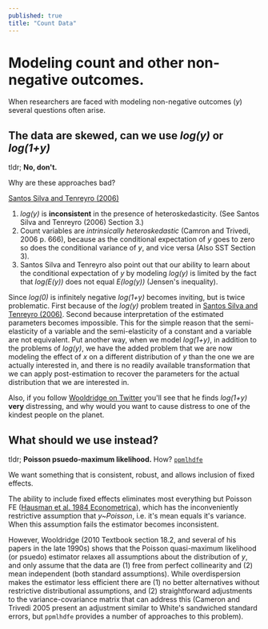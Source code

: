 ```yaml
---
published: true
title: "Count Data"
---
```

# Modeling count and other non-negative outcomes.

When researchers are faced with modeling non-negative outcomes (_y_) several questions often arise.

## The data are skewed, can we use _log(y)_ or _log(1+y)_

tldr; __No, don't.__

Why are these approaches bad?

[Santos Silva and Tenreyro (2006)](https://direct.mit.edu/rest/article/88/4/641/57668/The-Log-of-Gravity)

1. _log(y)_ is __inconsistent__ in the presence of heteroskedasticity. (See Santos Silva and Tenreyro (2006) Section 3.)
2. Count variables are _intrinsically heteroskedastic_ (Camron and Trivedi, 2006 p. 666), because as the conditional expectation of _y_ goes to zero so does the conditional variance of _y_, and vice versa (Also SST Section 3).
3. Santos Silva and Tenreyro also point out that our ability to learn about the conditional expectation of _y_ by modeling _log(y)_ is limited by the fact that _log(E(y))_ does not equal _E(log(y))_ (Jensen's inequality).

Since _log(0)_ is infinitely negative _log(1+y)_ becomes inviting, but is twice problematic. First because of the _log(y)_ problem treated in [Santos Silva and Tenreyro (2006)](https://direct.mit.edu/rest/article/88/4/641/57668/The-Log-of-Gravity). Second because interpretation of the estimated parameters becomes impossible. This for the simple reason that the semi-elasticity of a variable and the semi-elasticity of a constant and a variable are not equivalent. Put another way, when we model _log(1+y)_, in addition to the problems of _log(y)_, we have the added problem that we are now modeling the effect of _x_ on a different distribution of _y_ than the one we are actually interested in, and there is no readily available transformation that we can apply post-estimation to recover the parameters for the actual distribution that we are interested in.

Also, if you follow [Wooldridge on Twitter](https://mobile.twitter.com/jmwooldridge/status/1401674932929679361) you'll see that he finds _log(1+y)_ __very__ distressing, and why would you want to cause distress to one of the kindest people on the planet.

## What should we use instead?

tldr; __Poisson psuedo-maximum likelihood.__ How? [`ppmlhdfe`](http://scorreia.com/help/ppmlhdfe.html)

We want something that is consistent, robust, and allows inclusion of fixed effects.

The ability to include fixed effects eliminates most everything but Poisson FE ([Hausman et al. 1984 Econometrica](https://www.proquest.com/docview/214652350?pq-origsite=gscholar&fromopenview=true)), which has the inconveniently restrictive assumption that _y~Poisson_, i.e. it's mean equals it's variance. When this assumption fails the estimator becomes inconsistent.

However, Wooldridge (2010 Textbook section 18.2, and several of his papers in the late 1990s) shows that the Poisson quasi-maximum likelihood (or psuedo) estimator relaxes all assumptions about the distribution of _y_, and only assume that the data are (1) free from perfect collinearity and (2) mean independent (both standard assumptions). While overdispersion makes the estimator less efficient there are (1) no better alternatives without restrictive distributional assumptions, and (2) straightforward adjustments to the variance-covariance matrix that can address this (Cameron and Trivedi 2005 present an adjustment similar to White's sandwiched standard errors, but `ppmlhdfe` provides a number of approaches to this problem).
